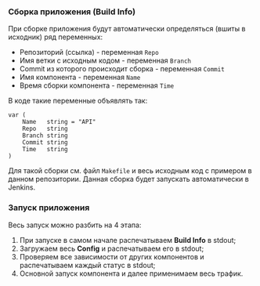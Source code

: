 ### Сборка приложения (Build Info)

При сборке приложения будут автоматически определяться (вшиты в исходник) ряд переменных:
+ Репозиторий (ссылка) - переменная `Repo`
+ Имя ветки с исходным кодом - переменная `Branch`
+ Commit из которого происходит сборка - переменная `Commit`
+ Имя компонента - переменная `Name`
+ Время сборки компонента - переменная `Time`

В коде такие переменные объявлять так:
```golang
var (
	Name   string = "API"
	Repo   string
	Branch string
	Commit string
	Time   string
)
```
Для такой сборки см. файл `Makefile` и весь исходным код с примером в данном репозитории.
Данная сборка будет запускать автоматически в Jenkins.

### Запуск приложения
Весь запуск можно разбить на 4 этапа:
1. При запуске в самом начале распечатываем **Build Info** в stdout;
2. Загружаем весь **Config** и распечатываем его в stdout;
3. Проверяем все зависимости от других компонентов и распечатываем каждый статус в stdout;
4. Основной запуск компонента и далее применимаем весь трафик.
